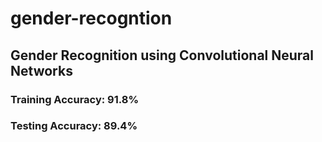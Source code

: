 # gender-recogntion
## Gender Recognition using Convolutional Neural Networks
### Training Accuracy: 91.8%
### Testing Accuracy: 89.4%
